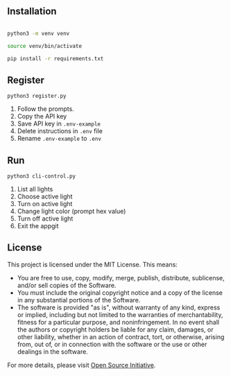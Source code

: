 
## Installation 

```bash

python3 -m venv venv 

source venv/bin/activate

pip install -r requirements.txt

``` 


## Register 

`python3 register.py` 

1. Follow the prompts. 
1. Copy the API key
1. Save API key in `.env-example` 
1. Delete instructions in `.env` file
1. Rename `.env-example` to `.env`


## Run 

`python3 cli-control.py`

1. List all lights
2. Choose active light
3. Turn on active light
4. Change light color (prompt hex value)
5. Turn off active light
6. Exit the appgit


## License

This project is licensed under the MIT License. This means:

- You are free to use, copy, modify, merge, publish, distribute, sublicense, and/or sell copies of the Software.
- You must include the original copyright notice and a copy of the license in any substantial portions of the Software.
- The software is provided "as is", without warranty of any kind, express or implied, including but not limited to the warranties of merchantability, fitness for a particular purpose, and noninfringement. In no event shall the authors or copyright holders be liable for any claim, damages, or other liability, whether in an action of contract, tort, or otherwise, arising from, out of, or in connection with the software or the use or other dealings in the software.

For more details, please visit [Open Source Initiative](https://opensource.org/license/mit).


